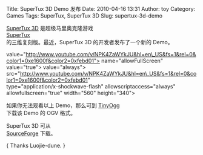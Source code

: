 Title: SuperTux 3D Demo 发布
Date: 2010-04-16 13:31
Author: toy
Category: Games
Tags: SuperTux, SuperTux 3D
Slug: supertux-3d-demo

[SuperTux 3D](http://sourceforge.net/projects/supertux-3d/)
是超级马里奥克隆游戏  
[SuperTux](http://linuxtoy.org/archives/supertux.html)  
的三维复刻版。最近，SuperTux 3D 的开发者发布了一个新的 Demo。

value="http://www.youtube.com/v/NPK4ZaWYkJU&hl=en\_US&fs=1&rel=0&color1=0xe1600f&color2=0xfebd01">
name="allowFullScreen" value="true"> value="always">
src="http://www.youtube.com/v/NPK4ZaWYkJU&hl=en\_US&fs=1&rel=0&color1=0xe1600f&color2=0xfebd01"  
type="application/x-shockwave-flash" allowscriptaccess="always"  
allowfullscreen="true" width="560" height="340">

如果你无法观看以上 Demo，那么可到
[TinyOgg](http://tinyogg.com/watch/EWuLa/)  
下载该 Demo 的 OGV 格式。

SuperTux 3D 可从  
[SourceForge](http://sourceforge.net/projects/supertux-3d/files/)
下载。

{ Thanks Luojie-dune. }
